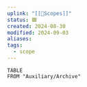 ```yaml
---
uplink: "[[🔬Scopes]]"
status: 🟩
created: 2024-08-30
modified: 2024-09-03
aliases: 
tags:
  - scope
---
```

```dataview
TABLE
FROM "Auxiliary/Archive"
```
